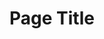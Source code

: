 ---
layout: layout.11ty.js
title: Page Title
sections:

  - type: "landing"
    content:
      background: "/bg.jpg"
      title: PHILIPPE BORDONNET
      subTitle: Philippe Bordonnet | Artist
      button:
        - text: EXPOSITION
          href: "/index.html#expo"
        - text: WORK
          href: "/artist.html"

  - type: "header"
    content:
      logo: "/logo.png"

  - type: "simpleText"
    content:
      text: | 
        # PHILIPPE BORDONNET, PAINTER  

        Inspired, **Philippe Bordonnet** appears to impose colors and movements
        to wash over him free of restraints, withthe energy of life
        and the occasionally extravagant daze of spontaneous emotions !  
        &nbsp;  
        **HIS EXPRESSION REMAINS THAT OF A FIGURATIVE ABESTRACTION**

  - type: "textAndImage"
    content:
      ratio: 
      banner: EXPOSITION(S)
      image: "/expo.jpg"
      text: | 
        ## When ? Where ?  
        ### • KUNST UNTER UNS GALLERY  
        Basler Strasse 27  
        79540 Lörrach  
        +33 612 56 73 15  
        kunst@kunst-unter-uns.de  

        ### • PcaGalleryArt || Artistic Agency-Gallery  
        pcagalleryart.com  
        +34 655 94 52 46  
        pcagalleryart@gmail.com  

        ### • B.Arte Galeria  
        Individual Exposition  
        Alicante (Spain)  
        September 2-30, 2022  

        ### • Jean-Luc Moreau Galerie  
        Collective Exposition  
        Lille (France)  
        33 610 16 74 16  
        contact@galeriejlmoreau.fr  
        From April 1, 2022  
      
---